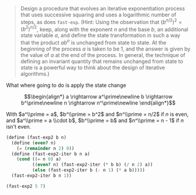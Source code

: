 > Design a procedure that evolves an iterative exponentiation process that uses
> successive squaring and uses a logarithmic number of steps, as does `fast-exp`.
> (Hint: Using the observation that $(b^{n/2})^2 = (b^2)^{n/2}$, keep, along
> with the exponent $n$ and the base $b$, an additional state variable $a$, and
> define the state transformation in such a way that the product $ab^n$ is
> unchanged from state to state. At the beginning of the process $a$ is taken to
> be 1, and the answer is given by the value of $a$ at the end of the process.
> In general, the technique of defining an invariant quantity that remains
> unchanged from state to state is a powerful way to think about the design of
> iterative algorithms.)

What where going to do is apply the state change

$$\begin{align*} a \rightarrow a^\prime\newline b \rightarrow b^\prime\newline n \rightarrow n^\prime\newline \end{align*}$$

With $a^\\prime = a$, $b^\\prime = b^2$ and $n^\\prime = n/2$ if $n$ is even, and $a^\\prime = a \\cdot b$, $b^\\prime = b$ and $n^\\prime = n - 1$ if $n$ isn't even.

```scheme 
(define (fast-exp2 b n)
  (define (even? n)
    (= (remainder n 2) 0))
  (define (fast-exp2-iter b n a)
    (cond ((= n 0) a)
          ((even? n) (fast-exp2-iter (* b b) (/ n 2) a))
          (else (fast-exp2-iter b (- n 1) (* a b)))))
  (fast-exp2-iter b n 1))

(fast-exp2 5 7)
```

